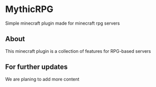 # MythicRPG
Simple minecraft plugin made for minecraft rpg servers


## About
This minecraft plugin is a collection of features for RPG-based servers

## For further updates
We are planing to add more content
